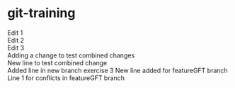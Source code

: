 # git-training
Edit 1   
Edit 2   
Edit 3   
Adding a change to test combined changes  
New line to test combined change  
Added line in new branch exercise 3
New line added for featureGFT branch
Line 1 for conflicts in featureGFT branch
